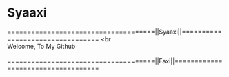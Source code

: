 # Syaaxi
=====================================||Syaaxi||=================================
<br
<br>
                                Welcome, To My Github
<br>
<br>
=====================================||Faxi||===================================

